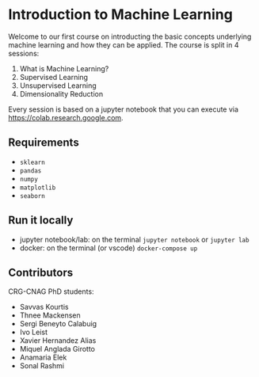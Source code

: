 # Introduction to Machine Learning

Welcome to our first course on introducting the basic concepts underlying machine learning and how they can be applied. The course is split in 4 sessions:
1. What is Machine Learning?
2. Supervised Learning
3. Unsupervised Learning
4. Dimensionality Reduction

Every session is based on a jupyter notebook that you can execute via https://colab.research.google.com.

## Requirements
- `sklearn`
- `pandas`
- `numpy`
- `matplotlib`
- `seaborn`

## Run it locally

- jupyter notebook/lab: on the terminal `jupyter notebook` or `jupyter lab`
- docker: on the terminal (or vscode) `docker-compose up`

## Contributors

CRG-CNAG PhD students:
- Savvas Kourtis
- Thnee Mackensen
- Sergi Beneyto Calabuig
- Ivo Leist
- Xavier Hernandez Alias
- Miquel Anglada Girotto
- Anamaria Elek
- Sonal Rashmi